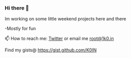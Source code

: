 ### Hi there 👋

Im working on some little weekend projects here and there

-Mostly for fun 

📫 How to reach me: [Twitter](https://twitter.com/K0IN1/) or email me [root@1k0.in](mailto:root@1k0.in)

Find my gists@ https://gist.github.com/K0IN
